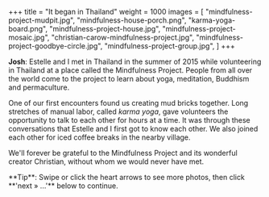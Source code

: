 +++
title = "It began in Thailand"
weight = 1000
images = [
  "mindfulness-project-mudpit.jpg",
  "mindfulness-house-porch.png",
  "karma-yoga-board.png",
  "mindfulness-project-house.jpg",
  "mindfulness-project-mosaic.jpg",
  "christian-carow-mindfulness-project.jpg",
  "mindfulness-project-goodbye-circle.jpg",
  "mindfulness-project-group.jpg",
]
+++

**Josh**: Estelle and I met in Thailand in the summer of 2015 while volunteering in Thailand at a place called the Mindfulness Project. People from all over the world come to the project to learn about yoga, meditation, Buddhism and permaculture.

One of our first encounters found us creating mud bricks together. Long stretches of manual labor, called *karma yoga*, gave volunteers the opportunity to talk to each other for hours at a time. It was through these conversations that Estelle and I first got to know each other. We also joined each other for iced coffee breaks in the nearby village.

We'll forever be grateful to the Mindfulness Project and its wonderful creator Christian, without whom we would never have met.

<span class="tip">
**Tip**: Swipe or click the heart arrows to see more photos, then click **'next &raquo; ...'** below to continue.
</span>
